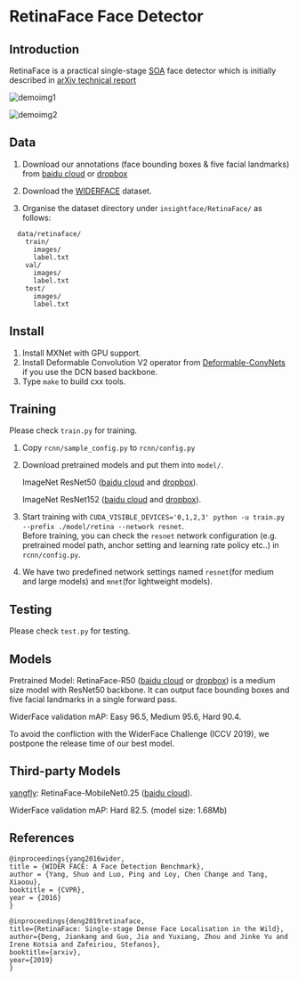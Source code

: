# RetinaFace Face Detector

## Introduction

RetinaFace is a practical single-stage [SOA](http://shuoyang1213.me/WIDERFACE/WiderFace_Results.html) face detector which is initially described in [arXiv technical report](https://arxiv.org/abs/1905.00641)

![demoimg1](https://github.com/deepinsight/insightface/blob/master/resources/11513D05.jpg)

![demoimg2](https://github.com/deepinsight/insightface/blob/master/resources/widerfacevaltest.png)

## Data

1. Download our annotations (face bounding boxes & five facial landmarks) from [baidu cloud](https://pan.baidu.com/s/1Laby0EctfuJGgGMgRRgykA) or [dropbox](https://www.dropbox.com/s/7j70r3eeepe4r2g/retinaface_gt_v1.1.zip?dl=0)

2. Download the [WIDERFACE](http://shuoyang1213.me/WIDERFACE/WiderFace_Results.html) dataset.

3. Organise the dataset directory under ``insightface/RetinaFace/`` as follows:

```Shell
  data/retinaface/
    train/
      images/
      label.txt
    val/
      images/
      label.txt
    test/
      images/
      label.txt
```

## Install

1. Install MXNet with GPU support.
2. Install Deformable Convolution V2 operator from [Deformable-ConvNets](https://github.com/msracver/Deformable-ConvNets) if you use the DCN based backbone.
3. Type ``make`` to build cxx tools.

## Training

Please check ``train.py`` for training.

1. Copy ``rcnn/sample_config.py`` to ``rcnn/config.py``
2. Download pretrained models and put them into ``model/``. 

    ImageNet ResNet50 ([baidu cloud](https://pan.baidu.com/s/1WAkU9ZA_j-OmzO-sdk9whA) and [dropbox](https://www.dropbox.com/s/48b850vmnaaasfl/imagenet-resnet-50.zip?dl=0)). 

    ImageNet ResNet152 ([baidu cloud](https://pan.baidu.com/s/1nzQ6CzmdKFzg8bM8ChZFQg) and [dropbox](https://www.dropbox.com/s/8ypcra4nqvm32v6/imagenet-resnet-152.zip?dl=0)).

3. Start training with ``CUDA_VISIBLE_DEVICES='0,1,2,3' python -u train.py --prefix ./model/retina --network resnet``.  
Before training, you can check the ``resnet`` network configuration (e.g. pretrained model path, anchor setting and learning rate policy etc..) in ``rcnn/config.py``.
4. We have two predefined network settings named ``resnet``(for medium and large models) and ``mnet``(for lightweight models).

## Testing

Please check ``test.py`` for testing.

## Models

Pretrained Model: RetinaFace-R50 ([baidu cloud](https://pan.baidu.com/s/1C6nKq122gJxRhb37vK0_LQ) or [dropbox](https://www.dropbox.com/s/53ftnlarhyrpkg2/retinaface-R50.zip?dl=0)) is a medium size model with ResNet50 backbone.
It can output face bounding boxes and five facial landmarks in a single forward pass.

WiderFace validation mAP: Easy 96.5, Medium 95.6, Hard 90.4. 

To avoid the confliction with the WiderFace Challenge (ICCV 2019), we postpone the release time of our best model.

## Third-party Models

[yangfly](https://github.com/yangfly): RetinaFace-MobileNet0.25 ([baidu cloud](https://pan.baidu.com/s/1P1ypO7VYUbNAezdvLm2m9w)).

WiderFace validation mAP: Hard 82.5. (model size: 1.68Mb) 

## References

```
@inproceedings{yang2016wider,
title = {WIDER FACE: A Face Detection Benchmark},
author = {Yang, Shuo and Luo, Ping and Loy, Chen Change and Tang, Xiaoou},
booktitle = {CVPR},
year = {2016}
}
  
@inproceedings{deng2019retinaface,
title={RetinaFace: Single-stage Dense Face Localisation in the Wild},
author={Deng, Jiankang and Guo, Jia and Yuxiang, Zhou and Jinke Yu and Irene Kotsia and Zafeiriou, Stefanos},
booktitle={arxiv},
year={2019}
}
```


